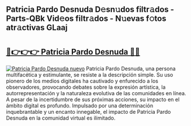 ## Patricia Pardo Desnuda D𝚎sn𝚞dos filtr𝚊dos - Parts-QBk Vid𝚎os filtr𝚊dos - N𝚞evas f𝚘tos atr𝚊ctivas GLaaj

# <h2><a href="http://mbbi5e.tromn.icu/?c=Patricia+Pardo+Desnuda">🔗👉👉👉 Patricia Pardo Desnuda 🔗🔗</a></h2>

[![Patricia Pardo Desnuda nuevo](https://i.imgur.com/pEAQMta.gif)](http://mbbi5e.tromn.icu/?c=Patricia+Pardo+Desnuda)
Patricia Pardo Desnuda, una persona multifacética y estimulante, se resiste a la descripción simple. Su uso pionero de los medios digitales ha cautivado y enfurecido a los observadores, provocando debates sobre la expresión artística, la autorrepresentación y la naturaleza evolutiva de las comunidades en línea. A pesar de la incertidumbre de sus próximas acciones, su impacto en el ámbito digital es profundo. Impulsado por una determinación inquebrantable y un encanto innegable, el impacto de Patricia Pardo Desnuda en la comunidad virtual es ilimitado.
